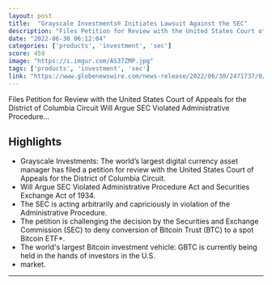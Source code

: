 ```yaml
---
layout: post
title:  "Grayscale Investments® Initiates Lawsuit Against the SEC"
description: "Files Petition for Review with the United States Court of Appeals for the District of Columbia Circuit Will Argue SEC Violated Administrative Procedure..."
date: "2022-06-30 06:12:04"
categories: ['products', 'investment', 'sec']
score: 459
image: "https://i.imgur.com/AS37ZMP.jpg"
tags: ['products', 'investment', 'sec']
link: "https://www.globenewswire.com/news-release/2022/06/30/2471737/0/en/Grayscale-Investments-Initiates-Lawsuit-Against-the-SEC.html"
---
```


Files Petition for Review with the United States Court of Appeals for the District of Columbia Circuit Will Argue SEC Violated Administrative Procedure...

## Highlights

- Grayscale Investments: The world’s largest digital currency asset manager has filed a petition for review with the United States Court of Appeals for the District of Columbia Circuit.
- Will Argue SEC Violated Administrative Procedure Act and Securities Exchange Act of 1934.
- The SEC is acting arbitrarily and capriciously in violation of the Administrative Procedure.
- The petition is challenging the decision by the Securities and Exchange Commission (SEC) to deny conversion of Bitcoin Trust (BTC) to a spot Bitcoin ETF*.
- The world's largest Bitcoin investment vehicle: GBTC is currently being held in the hands of investors in the U.S.
- market.

---

